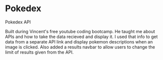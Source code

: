 # Pokedex
Pokedex API

Built during Vincent's free youtube coding bootcamp. He taught me about APIs and how to take the data recieved and display it. I used that info to get data from a separate API link and display pokemon descriptions when an image is clicked. Also added a results navbar to allow users to change the limit of results given from the API. 
